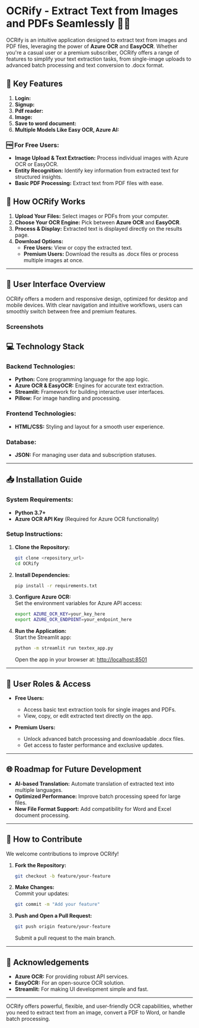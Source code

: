 # **OCRify - Extract Text from Images and PDFs Seamlessly 📝🚀**  
OCRify is an intuitive application designed to extract text from images and PDF files, leveraging the power of **Azure OCR** and **EasyOCR**. Whether you're a casual user or a premium subscriber, OCRify offers a range of features to simplify your text extraction tasks, from single-image uploads to advanced batch processing and text conversion to .docx format.

## **🔧 Key Features**  

1. **Login:** 
2. **Signup:**  
3. **Pdf reader:** 
4. **Image:**  
5. **Save to word document:**  
5. **Multiple Models Like Easy OCR, Azure AI:**  

### 🆓 **For Free Users:**  
- **Image Upload & Text Extraction:** Process individual images with Azure OCR or EasyOCR.  
- **Entity Recognition:** Identify key information from extracted text for structured insights.  
- **Basic PDF Processing:** Extract text from PDF files with ease.

## **🚀 How OCRify Works**  
1. **Upload Your Files:** Select images or PDFs from your computer.  
2. **Choose Your OCR Engine:** Pick between **Azure OCR** and **EasyOCR**.  
3. **Process & Display:** Extracted text is displayed directly on the results page.  
4. **Download Options:**  
   - **Free Users:** View or copy the extracted text.  
   - **Premium Users:** Download the results as .docx files or process multiple images at once.

---

## **🎨 User Interface Overview**  
OCRify offers a modern and responsive design, optimized for desktop and mobile devices. With clear navigation and intuitive workflows, users can smoothly switch between free and premium features.

### **Screenshots**  



## **💻 Technology Stack**  
### **Backend Technologies:**  
- **Python:** Core programming language for the app logic.  
- **Azure OCR & EasyOCR:** Engines for accurate text extraction.  
- **Streamlit:** Framework for building interactive user interfaces.  
- **Pillow:** For image handling and processing.  

### **Frontend Technologies:**  
- **HTML/CSS:** Styling and layout for a smooth user experience.

### **Database:**  
- **JSON:** For managing user data and subscription statuses.

---

## **📥 Installation Guide**  
### **System Requirements:**  
- **Python 3.7+**  
- **Azure OCR API Key** (Required for Azure OCR functionality)  

### **Setup Instructions:**  
1. **Clone the Repository:**  
   ```bash
   git clone <repository_url>
   cd OCRify
   ```

2. **Install Dependencies:**  
   ```bash
   pip install -r requirements.txt
   ```

3. **Configure Azure OCR:**  
   Set the environment variables for Azure API access:  
   ```bash
   export AZURE_OCR_KEY=your_key_here
   export AZURE_OCR_ENDPOINT=your_endpoint_here
   ```

4. **Run the Application:**  
   Start the Streamlit app:  
   ```bash
   python -m streamlit run textex_app.py
   ```  
   Open the app in your browser at: [http://localhost:8501](http://localhost:8501)

---

## **🔑 User Roles & Access**  
- **Free Users:**  
  - Access basic text extraction tools for single images and PDFs.  
  - View, copy, or edit extracted text directly on the app.

- **Premium Users:**  
  - Unlock advanced batch processing and downloadable .docx files.  
  - Get access to faster performance and exclusive updates.

---

## **🌐 Roadmap for Future Development**  
- **AI-based Translation:** Automate translation of extracted text into multiple languages.  
- **Optimized Performance:** Improve batch processing speed for large files.  
- **New File Format Support:** Add compatibility for Word and Excel document processing.

---

## **🤝 How to Contribute**  
We welcome contributions to improve OCRify!  

1. **Fork the Repository:**  
   ```bash
   git checkout -b feature/your-feature
   ```  

2. **Make Changes:**  
   Commit your updates:  
   ```bash
   git commit -m "Add your feature"
   ```

3. **Push and Open a Pull Request:**  
   ```bash
   git push origin feature/your-feature
   ```  
   Submit a pull request to the main branch.

---

## **🙏 Acknowledgements**  
- **Azure OCR:** For providing robust API services.  
- **EasyOCR:** For an open-source OCR solution.  
- **Streamlit:** For making UI development simple and fast.

---

OCRify offers powerful, flexible, and user-friendly OCR capabilities, whether you need to extract text from an image, convert a PDF to Word, or handle batch processing.
